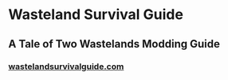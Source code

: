 # Wasteland Survival Guide

## A Tale of Two Wastelands Modding Guide

### [wastelandsurvivalguide.com](https://wastelandsurvivalguide.com)
